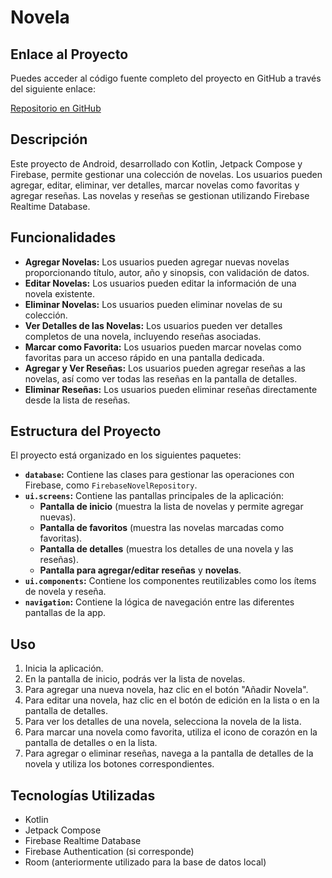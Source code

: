 # Novela

## Enlace al Proyecto

Puedes acceder al código fuente completo del proyecto en GitHub a través del siguiente enlace:

[Repositorio en GitHub](https://github.com/dxn1l/DMR3A-Novelas.git)

## Descripción

Este proyecto de Android, desarrollado con Kotlin, Jetpack Compose y Firebase, permite gestionar una colección de novelas. Los usuarios pueden agregar, editar, eliminar, ver detalles, marcar novelas como favoritas y agregar reseñas. Las novelas y reseñas se gestionan utilizando Firebase Realtime Database.

## Funcionalidades

- **Agregar Novelas:** Los usuarios pueden agregar nuevas novelas proporcionando título, autor, año y sinopsis, con validación de datos.
- **Editar Novelas:** Los usuarios pueden editar la información de una novela existente.
- **Eliminar Novelas:** Los usuarios pueden eliminar novelas de su colección.
- **Ver Detalles de las Novelas:** Los usuarios pueden ver detalles completos de una novela, incluyendo reseñas asociadas.
- **Marcar como Favorita:** Los usuarios pueden marcar novelas como favoritas para un acceso rápido en una pantalla dedicada.
- **Agregar y Ver Reseñas:** Los usuarios pueden agregar reseñas a las novelas, así como ver todas las reseñas en la pantalla de detalles.
- **Eliminar Reseñas:** Los usuarios pueden eliminar reseñas directamente desde la lista de reseñas.

## Estructura del Proyecto

El proyecto está organizado en los siguientes paquetes:

- **`database`:** Contiene las clases para gestionar las operaciones con Firebase, como `FirebaseNovelRepository`.
- **`ui.screens`:** Contiene las pantallas principales de la aplicación:
    - **Pantalla de inicio** (muestra la lista de novelas y permite agregar nuevas).
    - **Pantalla de favoritos** (muestra las novelas marcadas como favoritas).
    - **Pantalla de detalles** (muestra los detalles de una novela y las reseñas).
    - **Pantalla para agregar/editar reseñas** y **novelas**.
- **`ui.components`:** Contiene los componentes reutilizables como los ítems de novela y reseña.
- **`navigation`:** Contiene la lógica de navegación entre las diferentes pantallas de la app.

## Uso

1. Inicia la aplicación.
2. En la pantalla de inicio, podrás ver la lista de novelas.
3. Para agregar una nueva novela, haz clic en el botón "Añadir Novela".
4. Para editar una novela, haz clic en el botón de edición en la lista o en la pantalla de detalles.
5. Para ver los detalles de una novela, selecciona la novela de la lista.
6. Para marcar una novela como favorita, utiliza el icono de corazón en la pantalla de detalles o en la lista.
7. Para agregar o eliminar reseñas, navega a la pantalla de detalles de la novela y utiliza los botones correspondientes.

## Tecnologías Utilizadas

- Kotlin
- Jetpack Compose
- Firebase Realtime Database
- Firebase Authentication (si corresponde)
- Room (anteriormente utilizado para la base de datos local)


